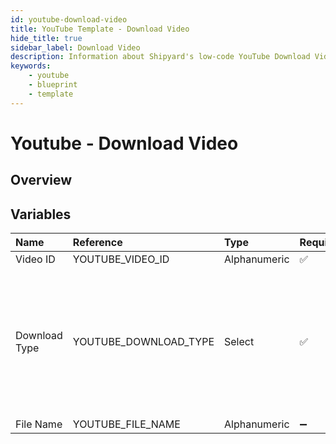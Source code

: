 ```yaml
---
id: youtube-download-video
title: YouTube Template - Download Video
hide_title: true
sidebar_label: Download Video
description: Information about Shipyard's low-code YouTube Download Video blueprint. Download a single video from YouTube 
keywords:
    - youtube
    - blueprint
    - template
---
```


# Youtube - Download Video

## Overview


## Variables

| Name | Reference | Type | Required | Default | Options | Description |
|:-----|:----------|:-----|:---------|:--------|:--------|:------------|
| Video ID | YOUTUBE_VIDEO_ID  | Alphanumeric |:white_check_mark: | - | - |  |
| Download Type | YOUTUBE_DOWNLOAD_TYPE  | Select |:white_check_mark: | audio | Video (mp4): `video`<br></br><br></br>Audio (webm): `audio`<br></br><br></br> |  |
| File Name | YOUTUBE_FILE_NAME  | Alphanumeric |:heavy_minus_sign: | youtube.webm | - |  |


